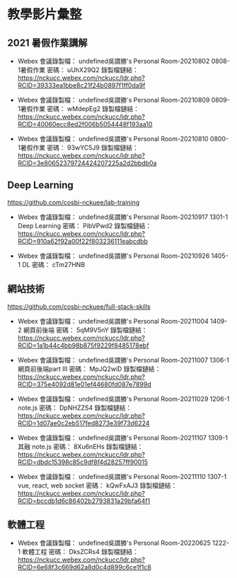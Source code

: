 # 教學影片彙整

## 2021 暑假作業講解

- Webex 會議錄製檔： undefined吳謂勝's Personal Room-20210802 0808-1暑假作業
    密碼： uUhX29Q2
    錄製檔鏈結： https://nckucc.webex.com/nckucc/ldr.php?RCID=39333ea1bbe8c21f24b0897f1ff0da9f

- Webex 會議錄製檔： undefined吳謂勝's Personal Room-20210809 0809-1暑假作業
    密碼： wMdepEg2
    錄製檔鏈結： https://nckucc.webex.com/nckucc/ldr.php?RCID=40060ecc8ed2f006b5054448f193aa10

- Webex 會議錄製檔： undefined吳謂勝's Personal Room-20210810 0800-1暑假作業
    密碼： 93wYC5J9
    錄製檔鏈結： https://nckucc.webex.com/nckucc/ldr.php?RCID=3e80652379724424207225a2d2bbdb0a


## Deep Learning
https://github.com/cosbi-nckuee/lab-training

- Webex 會議錄製檔： undefined吳謂勝's Personal Room-20210917 1301-1 Deep Learning
    密碼： PibVPwd2
    錄製檔鏈結： https://nckucc.webex.com/nckucc/ldr.php?RCID=910a62f92a00f22f803236111eabcdbb

- Webex 會議錄製檔： undefined吳謂勝's Personal Room-20210926 1405-1 DL
    密碼： cTm27HNB


## 網站技術
https://github.com/cosbi-nckuee/full-stack-skills

- Webex 會議錄製檔： undefined吳謂勝's Personal Room-20211004 1409-2 網頁前後端
    密碼： 5qM9V5nY
    錄製檔鏈結： https://nckucc.webex.com/nckucc/ldr.php?RCID=1a1b44c4bb98b875f9229f8485178ebf

- Webex 會議錄製檔： undefined吳謂勝's Personal Room-20211007 1306-1網頁前後端part III
    密碼： MpJQ2wiD
    錄製檔鏈結： https://nckucc.webex.com/nckucc/ldr.php?RCID=375e4092d81e01ef44680fd087e7899d

- Webex 會議錄製檔： undefined吳謂勝's Personal Room-20211029 1206-1 note.js
    密碼： DpNHZZS4
    錄製檔鏈結： https://nckucc.webex.com/nckucc/ldr.php?RCID=1d07ae0c2eb517fed8273e39f73d6224

- Webex 會議錄製檔： undefined吳謂勝's Personal Room-20211107 1309-1 其融 note.js
    密碼： 8Xu6nEHs
    錄製檔鏈結： https://nckucc.webex.com/nckucc/ldr.php?RCID=dbdc15398c85c9df8f4d28257ff90015

- Webex 會議錄製檔： undefined吳謂勝's Personal Room-20211110 1307-1 vue, react, web socket
    密碼： kQwFxAJ3
    錄製檔鏈結： https://nckucc.webex.com/nckucc/ldr.php?RCID=bccdb1d6c86402b2793831a29bfa64f1


## 軟體工程

- Webex 會議錄製檔： undefined吳謂勝's Personal Room-20220625 1222-1 軟體工程
    密碼： DksZCRs4
    錄製檔鏈結： https://nckucc.webex.com/nckucc/ldr.php?RCID=6e68f3c669d62a8d0c4d899c6ce1f1c8

